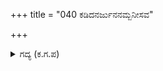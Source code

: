 +++
title = "040 ಕಡಿದನರ್ಜುನನಮ್ಬನೀಸವ"

+++

<details><summary>ಗದ್ಯ (ಕ.ಗ.ಪ) </summary>

40.  ಅರ್ಜುನ ಬಾಣಗಳನ್ನು  ಚಿತ್ರಸೇನನು ಕತ್ತರಿಸಿ 'ಎಲಾ ಮರುಳೆ, ಇಷ್ಟೊಂದು  ಛಲವೇಕೆ ? ಮಡಿಲಲ್ಲಿ ಕೆಂಡವಿಟ್ಟುಕೊಳ್ಳುವುದು ಸರಿಯೆ ? ನಮ್ಮ ನಡುವೆ ಸಂಧಾನ ಮಾಡಿಕೊಳ್ಳೋಣ. ಇವರ ಸೆರೆಗಳನ್ನು ಬಿಡುತ್ತೇನೆ. ನಿನ್ನ ಅಣ್ಣ ಧರ್ಮರಾಯನಿರುವಲ್ಲಿಗೆ ಕರೆದೊಯ್ಯು' ಎಂದು ಹೇಳಿ ಧರ್ಮರಾಯನಿರುವಲ್ಲಿಗೆ ಬಂದನು.
</details>
